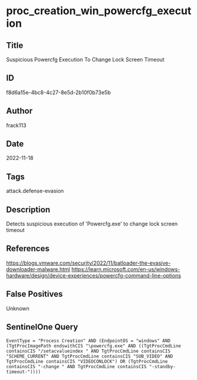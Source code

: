 # proc_creation_win_powercfg_execution

## Title
Suspicious Powercfg Execution To Change Lock Screen Timeout

## ID
f8d6a15e-4bc8-4c27-8e5d-2b10f0b73e5b

## Author
frack113

## Date
2022-11-18

## Tags
attack.defense-evasion

## Description
Detects suspicious execution of 'Powercfg.exe' to change lock screen timeout

## References
https://blogs.vmware.com/security/2022/11/batloader-the-evasive-downloader-malware.html
https://learn.microsoft.com/en-us/windows-hardware/design/device-experiences/powercfg-command-line-options

## False Positives
Unknown

## SentinelOne Query
```
EventType = "Process Creation" AND (EndpointOS = "windows" AND (TgtProcImagePath endswithCIS "\powercfg.exe" AND ((TgtProcCmdLine containsCIS "/setacvalueindex " AND TgtProcCmdLine containsCIS "SCHEME_CURRENT" AND TgtProcCmdLine containsCIS "SUB_VIDEO" AND TgtProcCmdLine containsCIS "VIDEOCONLOCK") OR (TgtProcCmdLine containsCIS "-change " AND TgtProcCmdLine containsCIS "-standby-timeout-"))))

```